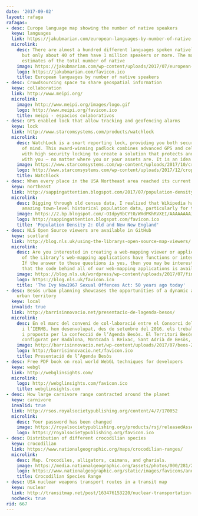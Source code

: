 ```yaml
---
date: '2017-09-02'
layout: rafaga
rafagas:
- desc: Europe language map showing the number of native speakers
  keyw: languages
  link: https://jakubmarian.com/european-languages-by-number-of-native-speakers/
  microlink:
    desc: There are almost a hundred different languages spoken natively in Europe,
      but only about 40 of them have 1 million speakers or more. The map below shows
      estimates of the total number of native
    image: https://jakubmarian.com/wp-content/uploads/2017/07/european-languages-number-of-speakers.jpg
    logo: https://jakubmarian.com/favicon.ico
    title: European languages by number of native speakers
- desc: Crowdsourcing space to share geospatial information
  keyw: collaboration
  link: http://www.meipi.org/
  microlink:
    image: http://www.meipi.org/images/logo.gif
    logo: http://www.meipi.org/favicon.ico
    title: meipi - espacios colaborativos
- desc: GPS enabled lock that allow tracking and geofencing alarms
  keyw: lock
  link: http://www.starcomsystems.com/products/watchlock
  microlink:
    desc: WatchLock is a smart reporting lock, providing you both security and peace
      of mind. This award-winning padlock combines advanced GPS and cellular technology
      with high security locking to create a solution that protects and communicates
      with you – no matter where you or your assets are. It is an idea
    image: https://www.starcomsystems.com/wp-content/uploads/2017/10/cropped-logo.png
    logo: http://www.starcomsystems.com/wp-content/uploads/2017/12/cropped-logo.png
    title: Watchlock
- desc: When every place in the USA Northeast area reached its current size
  keyw: northeast
  link: http://sappingattention.blogspot.com/2017/07/population-density-2-old-and-new-new.html
  microlink:
    desc: Digging through old census data, I realized that Wikipedia has some really
      amazing town-level historical population data, particularly for t...
    image: https://2.bp.blogspot.com/-OIdpyRbCYt0/WXdPKhRVXEI/AAAAAAAAJJ8/G1G4jbhM3uIPYzt5lBWhNKL4sOMUts9KQCLcBGAs/w1200-h630-p-k-no-nu/Northeast.png
    logo: http://sappingattention.blogspot.com/favicon.ico
    title: 'Population Density 2: Old and New New England'
- desc: NLS Open Source viewers are available in GitHub
  keyw: scotland
  link: http://blog.nls.uk/using-the-librarys-open-source-map-viewers/
  microlink:
    desc: Are you interested in creating a web-mapping viewer or application? Do any
      of the Library’s web-mapping applications have functions or interfaces you need?
      If the answer to these questions is yes, then you may be interested to know
      that the code behind all of our web-mapping applications is availabl…
    image: https://blog.nls.uk/wordpress/wp-content/uploads/2017/07/find-marker-750x410.jpg
    logo: https://blog.nls.uk/favicon.ico
    title: 'The Ivy Now1967 Sexual Offences Act: 50 years ago today'
- desc: Besós urban planning showcases the opportunities of a dynamic and complex
    urban territory
  keyw: local
  invalid: true
  link: http://barrisinnovacio.net/presentacio-de-lagenda-besos/
  microlink:
    desc: En el marc del conveni de col·laboració entre el Consorci del Besòs, l’IGOP
      i l’IERMB, hem desenvolupat, des de setembre del 2016, els treballs de diagnosi
      i proposta per la confecció de l’Agenda Besòs. El Territori Besòs és un àmbit
      configurat per Badalona, Montcada i Reixac, Sant Adrià de Besòs, S…
    image: http://barrisinnovacio.net/wp-content/uploads/2017/07/beos-204x300.png
    logo: http://barrisinnovacio.net/favicon.ico
    title: Presentació de l’Agenda Besòs
- desc: Free PDF book on real world WebGL techniques for developers
  keyw: webgl
  link: http://webglinsights.com/
  microlink:
    logo: http://webglinsights.com/favicon.ico
    title: webglinsights.com
- desc: How large carnivore range contracted around the planet
  keyw: carnivore
  invalid: true
  link: http://rsos.royalsocietypublishing.org/content/4/7/170052
  microlink:
    desc: Your password has been changed
    image: https://royalsocietypublishing.org/products/rsj/releasedAssets/images/logo.svg
    logo: https://royalsocietypublishing.org/favicon.ico
- desc: Distribution of different crocodilian species
  keyw: crocodilian
  link: https://www.nationalgeographic.org/maps/crocodilian-ranges/
  microlink:
    desc: Map. Crocodiles, alligators, caimans, and gharials.
    image: https://media.nationalgeographic.org/assets/photos/000/281/28123.jpg
    logo: https://www.nationalgeographic.org/static/images/favicons/android-icon-192x192.07210fe3c128.png
    title: Crocodilian Species Range
- desc: USA nuclear weapons transport routes in a transit map
  keyw: nuclear
  link: http://transitmap.net/post/163476153220/nuclear-transportation-1988
  nocheck: true
rid: 667
---
```

